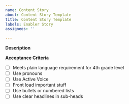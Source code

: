 ```yaml
---
name: Content Story
about: Content Story Template
title: Content Story Template
labels: Enabler Story
assignees: ''

---
```


**Description**


**Acceptance Criteria**
- [ ] Meets plain language requirement for 4th grade level
- [ ] Use pronouns
- [ ] Use Active Voice
- [ ] Front load important stuff
- [ ] Use bullets or numbered lists
- [ ] Use clear headlines in sub-heads
